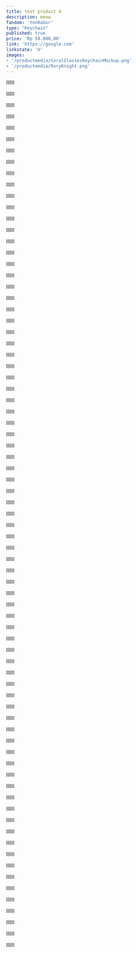 ```yaml
---
title: test product 4
description: meow
fandom: 'YonKaGor'
type: "Keychain"
published: true
price: 'Rp 50.000,00'
link: 'https://google.com'
linkstate: 'U'
images:
- '/productmedia/CoralGlassesKeychainMockup.png'
- '/productmedia/RoryKnight.png'
---
```


IIIIII

IIIIII

IIIIII

IIIIII

IIIIII

IIIIII

IIIIII

IIIIII

IIIIII

IIIIII

IIIIII

IIIIII

IIIIII

IIIIII

IIIIII

IIIIII

IIIIII

IIIIII

IIIIII

IIIIII

IIIIII

IIIIII

IIIIII

IIIIII

IIIIII

IIIIII

IIIIII

IIIIII

IIIIII

IIIIII

IIIIII

IIIIII

IIIIII

IIIIII

IIIIII

IIIIII

IIIIII

IIIIII

IIIIII

IIIIII

IIIIII

IIIIII

IIIIII

IIIIII

IIIIII

IIIIII

IIIIII

IIIIII

IIIIII

IIIIII

IIIIII

IIIIII

IIIIII

IIIIII

IIIIII

IIIIII

IIIIII

IIIIII

IIIIII

IIIIII

IIIIII

IIIIII

IIIIII

IIIIII

IIIIII

IIIIII

IIIIII

IIIIII

IIIIII

IIIIII

IIIIII

IIIIII

IIIIII

IIIIII

IIIIII

IIIIII

IIIIII

